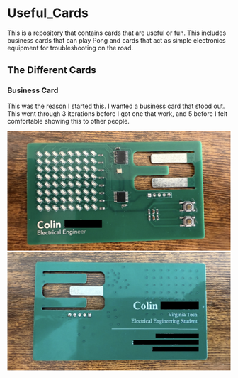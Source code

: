 # Useful_Cards
This is a repository that contains cards that are useful or fun. This includes business cards that can play Pong and cards that act as simple electronics equipment for troubleshooting on the road.

## The Different Cards

### Business Card
This was the reason I started this. I wanted a business card that stood out. This went through 3 iterations before I got one that work, and 5 before I felt comfortable showing this to other people.

![A picture of a green business card sized PCB that has an 8x8 display along with 2 buttons and 2 integrated circuits.](/images/business_card_front.jpeg)
![The back of the business card has text that is blurred, but it is clear it is a person's business card.](/images/business_card_back.jpeg)